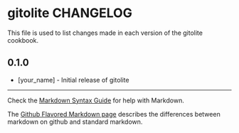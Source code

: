 gitolite CHANGELOG
==================

This file is used to list changes made in each version of the gitolite cookbook.

0.1.0
-----
- [your_name] - Initial release of gitolite

- - -
Check the [Markdown Syntax Guide](http://daringfireball.net/projects/markdown/syntax) for help with Markdown.

The [Github Flavored Markdown page](http://github.github.com/github-flavored-markdown/) describes the differences between markdown on github and standard markdown.
